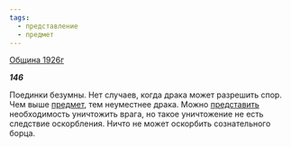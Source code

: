 ```yaml
---
tags:
  - представление
  - предмет
---
```

[Община 1926г](https://127.0.0.1:4002/agni/1926)

___146___

Поединки безумны. Нет случаев, когда драка может разрешить спор. Чем выше [предмет](../../../tags/#предмет), тем неуместнее драка. Можно [представить](../../../tags/#представление) необходимость уничтожить врага, но такое уничтожение не есть следствие оскорбления. Ничто не может оскорбить сознательного борца.   

